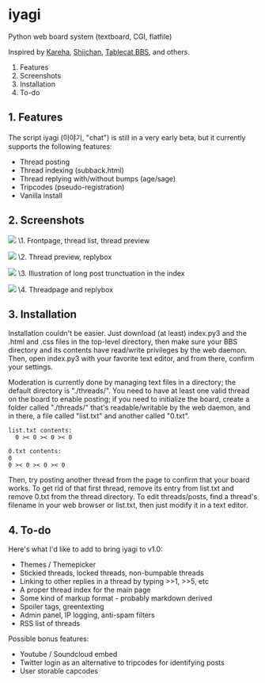 # iyagi
Python web board system (textboard, CGI, flatfile)

Inspired by [Kareha](http://wakaba.c3.cx/s/web/wakaba_kareha), 
[Shiichan](https://wakaba.c3.cx/shii/shiichan), [Tablecat BBS](http://tablecat.ipyo.heliohost.org/bbs/), 
and others. 

1. Features
2. Screenshots
3. Installation
4. To-do 

## 1. Features
The script iyagi (이야기,  "chat") is still in a very early beta, but it currently supports the following features:
- Thread posting
- Thread indexing (subback.html)
- Thread replying with/without bumps (age/sage)
- Tripcodes (pseudo-registration)
- Vanilla install

## 2. Screenshots
<a href="https://i.imgur.com/p00emB2.png"><img src="https://i.imgur.com/p00emB2m.png"></a>
\1. Frontpage, thread list, thread preview

<a href="https://i.imgur.com/NG91EX1.png"><img src="https://i.imgur.com/NG91EX1m.png"></a>
\2. Thread preview, replybox

<a href="https://i.imgur.com/ayTsqqD.png"><img src="https://i.imgur.com/ayTsqqDm.png"></a>
\3. Illustration of long post trunctuation in the index

<a href="https://i.imgur.com/1YUESsM.png"><img src="https://i.imgur.com/1YUESsMm.png"></a>
\4. Threadpage and replybox 

## 3. Installation
Installation couldn't be easier. Just download (at least) index.py3 and the .html and .css files in the top-level directory, then make sure your BBS directory and its contents have read/write privileges by the web daemon. Then, open index.py3 with your favorite text editor, and from there, confirm your settings. 

Moderation is currently done by managing text files in a directory; the default directory is "./threads/". You need to have at least one valid thread on the board to enable posting; if you need to initialize the board, create a folder called "./threads/" that's readable/writable by the web daemon, and in there, a file called "list.txt" and another called "0.txt".

    list.txt contents:
      0 >< 0 >< 0 >< 0 
      
    0.txt contents:
    0
    0 >< 0 >< 0 >< 0
    
  Then, try posting another thread from the page to confirm that your board works. To get rid of that first thread, remove its entry from list.txt and remove 0.txt from the thread directory. To edit threads/posts, find a thread's filename in your web browser or list.txt, then just modify it in a text editor. 

## 4. To-do 
Here's what I'd like to add to bring iyagi to v1.0:
- Themes / Themepicker
- Stickied threads, locked threads, non-bumpable threads
- Linking to other replies in a thread by typing >>1, >>5, etc
- A proper thread index for the main page
- Some kind of markup format - probably markdown derived
- Spoiler tags, greentexting
- Admin panel, IP logging, anti-spam filters
- RSS list of threads

Possible bonus features:
- Youtube / Soundcloud embed
- Twitter login as an alternative to tripcodes for identifying posts 
- User storable capcodes
